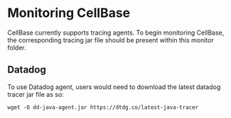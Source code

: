# Monitoring CellBase

CellBase currently supports tracing agents. To begin monitoring CellBase, the corresponding tracing jar file should be present within this monitor folder.

## Datadog

To use Datadog agent, users would need to download the latest datadog tracer jar file as so:

```shell script
wget -O dd-java-agent.jar https://dtdg.co/latest-java-tracer
```